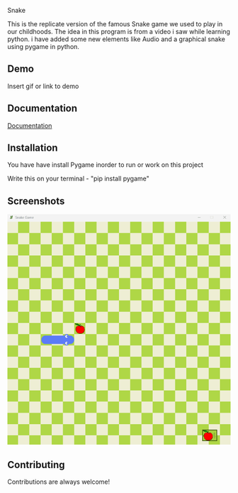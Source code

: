 Snake

This is the replicate version of the famous Snake game we used to play in our childhoods. The idea in this program is from a video i saw while learning python. i have added some new elements like Audio and a graphical snake using pygame in python.  

## Demo

Insert gif or link to demo


## Documentation

[Documentation](https://www.pygame.org/docs/)


## Installation

You have have install Pygame inorder to run or work on this project

Write this on your terminal - "pip install pygame"
    
## Screenshots

![App Screenshot](https://github.com/ChristyThomas95/Snake_game_using_python/blob/master/Screenshot/Animation.gif)

## Contributing

Contributions are always welcome!


